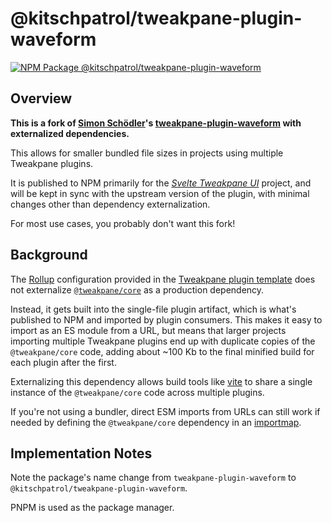 # @kitschpatrol/tweakpane-plugin-waveform

[![NPM Package @kitschpatrol/tweakpane-plugin-waveform](https://img.shields.io/npm/v/@kitschpatrol/tweakpane-plugin-waveform.svg)](https://npmjs.com/package/@kitschpatrol/tweakpane-plugin-waveform)

## Overview

**This is a fork of [Simon Schödler](https://github.com/shoedler)'s [tweakpane-plugin-waveform](https://github.com/shoedler/tweakpane-plugin-waveform) with externalized dependencies.**

This allows for smaller bundled file sizes in projects using multiple Tweakpane plugins.

It is published to NPM primarily for the [_Svelte Tweakpane UI_](https://kitschpatrol.com/svelte-tweakpane-ui) project, and will be kept in sync with the upstream version of the plugin, with minimal changes other than dependency externalization.

For most use cases, you probably don't want this fork!

## Background

The [Rollup](https://rollupjs.org) configuration provided in the [Tweakpane plugin template](https://github.com/tweakpane/plugin-template) does not externalize [`@tweakpane/core`](https://github.com/cocopon/tweakpane/tree/main/packages/core) as a production dependency.

Instead, it gets built into the single-file plugin artifact, which is what's published to NPM and imported by plugin consumers. This makes it easy to import as an ES module from a URL, but means that larger projects importing multiple Tweakpane plugins end up with duplicate copies of the `@tweakpane/core` code, adding about ~100 Kb to the final minified build for each plugin after the first.

Externalizing this dependency allows build tools like [vite](https://vitejs.dev) to share a single instance of the `@tweakpane/core` code across multiple plugins.

If you're not using a bundler, direct ESM imports from URLs can still work if needed by defining the `@tweakpane/core` dependency in an [importmap](https://developer.mozilla.org/en-US/docs/Web/HTML/Element/script/type/importmap).

## Implementation Notes

Note the package's name change from `tweakpane-plugin-waveform` to `@kitschpatrol/tweakpane-plugin-waveform`.

 PNPM is used as the package manager.